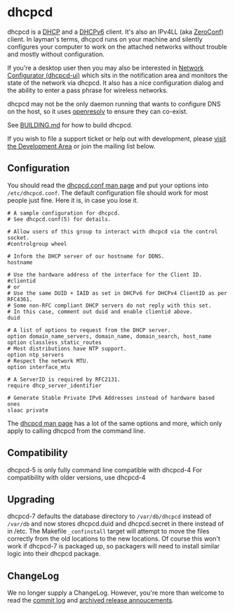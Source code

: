 # dhcpcd

dhcpcd is a
[DHCP](http://en.wikipedia.org/wiki/Dynamic_Host_Configuration_Protocol) and a
[DHCPv6](http://en.wikipedia.org/wiki/DHCPv6) client.
It's also an IPv4LL (aka [ZeroConf](http://en.wikipedia.org/wiki/Zeroconf))
client.
In layman's terms, dhcpcd runs on your machine and silently configures your
computer to work on the attached networks without trouble and mostly without
configuration.

If you're a desktop user then you may also be interested in
[Network Configurator (dhcpcd-ui)](http://roy.marples.name/projects/dhcpcd-ui)
which sits in the notification area and monitors the state of the network via
dhcpcd.
It also has a nice configuration dialog and the ability to enter a pass phrase
for wireless networks.

dhcpcd may not be the only daemon running that wants to configure DNS on the
host, so it uses [openresolv](http://roy.marples.name/projects/openresolv)
to ensure they can co-exist.

See [BUILDING.md](BUILDING.md) for how to build dhcpcd.

If you wish to file a support ticket or help out with development, please
[visit the Development Area](https://dev.marples.name/project/profile/101/)
or join the mailing list below.

## Configuration

You should read the
[dhcpcd.conf man page](http://roy.marples.name/man/html5/dhcpcd.conf.html)
and put your options into `/etc/dhcpcd.conf`.
The default configuration file should work for most people just fine.
Here it is, in case you lose it.

```
# A sample configuration for dhcpcd.
# See dhcpcd.conf(5) for details.

# Allow users of this group to interact with dhcpcd via the control socket.
#controlgroup wheel

# Inform the DHCP server of our hostname for DDNS.
hostname

# Use the hardware address of the interface for the Client ID.
#clientid
# or
# Use the same DUID + IAID as set in DHCPv6 for DHCPv4 ClientID as per RFC4361.
# Some non-RFC compliant DHCP servers do not reply with this set.
# In this case, comment out duid and enable clientid above.
duid

# A list of options to request from the DHCP server.
option domain_name_servers, domain_name, domain_search, host_name
option classless_static_routes
# Most distributions have NTP support.
option ntp_servers
# Respect the network MTU.
option interface_mtu

# A ServerID is required by RFC2131.
require dhcp_server_identifier

# Generate Stable Private IPv6 Addresses instead of hardware based ones
slaac private
```

The [dhcpcd man page](/man/html8/dhcpcd.html) has a lot of the same options and more, which only apply to calling dhcpcd from the command line.


## Compatibility
dhcpcd-5 is only fully command line compatible with dhcpcd-4
For compatibility with older versions, use dhcpcd-4

## Upgrading
dhcpcd-7 defaults the database directory to `/var/db/dhcpcd` instead of
`/var/db` and now stores dhcpcd.duid and dhcpcd.secret in there instead of
in /etc.
The Makefile `_confinstall` target will attempt to move the files correctly from
the old locations to the new locations.
Of course this won't work if dhcpcd-7 is packaged up, so packagers will need to
install similar logic into their dhcpcd package.

## ChangeLog
We no longer supply a ChangeLog.
However, you're more than welcome to read the
[commit log](http://roy.marples.name/git/dhcpcd.git/log/) and
[archived release annoucements](http://roy.marples.name/archives/dhcpcd-discuss/).

